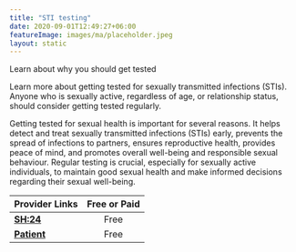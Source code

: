 ```yaml
---
title: "STI testing"
date: 2020-09-01T12:49:27+06:00
featureImage: images/ma/placeholder.jpeg
layout: static
---
```


Learn about why you should get tested

Learn more about getting tested for sexually transmitted infections (STIs). Anyone who is sexually active, regardless of age, or relationship status, should consider getting tested regularly.

Getting tested for sexual health is important for several reasons. It helps detect and treat sexually transmitted infections (STIs) early, prevents the spread of infections to partners, ensures reproductive health, provides peace of mind, and promotes overall well-being and responsible sexual behaviour. Regular testing is crucial, especially for sexually active individuals, to maintain good sexual health and make informed decisions regarding their sexual well-being.

| Provider Links      | Free or Paid  |  
| :-----------          | :--------------:      |  
| [**SH:24**](https://sh24.org.uk/) | Free  | 
| [**Patient**](https://patient.info/news-and-features/why-regular-sti-checks-are-so-important) | Free  | 
  

<br/><br/>






